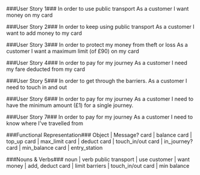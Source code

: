 ###User Story 1###
In order to use public transport
As a customer
I want money on my card

###User Story 2###
In order to keep using public transport
As a customer
I want to add money to my card

###User Story 3###
In order to protect my money from theft or loss
As a customer
I want a maximum limit (of £90) on my card

###User Story 4###
In order to pay for my journey
As a customer
I need my fare deducted from my card

###User Story 5###
In order to get through the barriers.
As a customer
I need to touch in and out

###User Story 6###
In order to pay for my journey
As a customer
I need to have the minimum amount (£1) for a single journey.

###User Story 7###
In order to pay for my journey
As a customer
I need to know where I've travelled from

###Functional Representation###
Object | Message?
card | balance
card | top_up
card | max_limit
card | deduct
card | touch_in/out
card | in_journey?
card | min_balance
card | entry_station

###Nouns & Verbs###
noun | verb
public transport | use
customer | want
money | add, deduct
card | limit
barriers | touch_in/out
card | min balance

